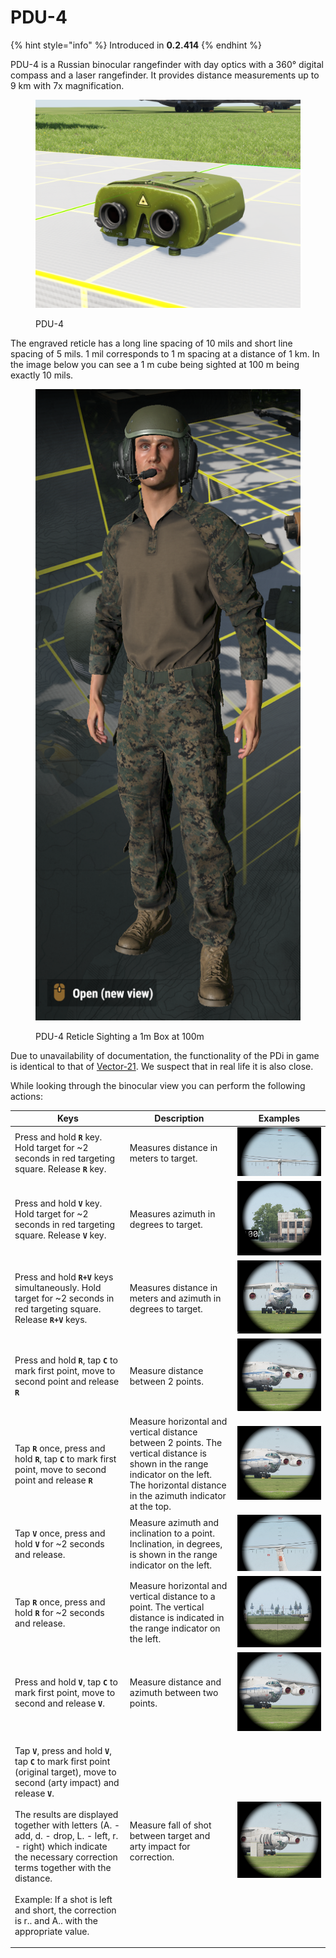 # PDU-4

{% hint style="info" %}
Introduced in **0.2.414**
{% endhint %}

PDU-4 is a Russian binocular rangefinder with day optics with a 360° digital compass and a laser rangefinder. It provides distance measurements up to 9 km with 7x magnification.

<figure><img src="../../../.gitbook/assets/image (13).png" alt=""><figcaption><p>PDU-4</p></figcaption></figure>

The engraved reticle has a long line spacing of 10 mils and short line spacing of 5 mils. 1 mil corresponds to 1 m spacing at a distance of 1 km. In the image below you can see a 1 m cube being sighted at 100 m being exactly 10 mils.

<figure><img src="../../../.gitbook/assets/image (3).png" alt=""><figcaption><p>PDU-4 Reticle Sighting a 1m Box at 100m</p></figcaption></figure>

Due to unavailability of documentation, the functionality of the PDi in game is identical to that of [Vector-21](../../blufor/gadgets/vector-21.md). We suspect that in real life it is also close.

While looking through the binocular view you can perform the following actions:

| Keys                                                                                                                                                                                                                                                                                                                                                                                                                                                                                                                                  | Description                                                                                                                                                                                | Examples                                           |
| ------------------------------------------------------------------------------------------------------------------------------------------------------------------------------------------------------------------------------------------------------------------------------------------------------------------------------------------------------------------------------------------------------------------------------------------------------------------------------------------------------------------------------------- | ------------------------------------------------------------------------------------------------------------------------------------------------------------------------------------------ | -------------------------------------------------- |
| Press and hold **`R`** key. Hold target for \~2 seconds in red targeting square. Release **`R`** key.                                                                                                                                                                                                                                                                                                                                                                                                                                 | Measures distance in meters to target.                                                                                                                                                     | ![](<../../../.gitbook/assets/image (4).png>)      |
| Press and hold **`V`** key. Hold target for \~2 seconds in red targeting square. Release **`V`** key.                                                                                                                                                                                                                                                                                                                                                                                                                                 | Measures azimuth in degrees to target.                                                                                                                                                     | ![](<../../../.gitbook/assets/image (17).png>)     |
| Press and hold **`R+V`** keys simultaneously. Hold target for \~2 seconds in red targeting square. Release **`R+V`** keys.                                                                                                                                                                                                                                                                                                                                                                                                            | Measures distance in meters and azimuth in degrees to target.                                                                                                                              | ![](<../../../.gitbook/assets/image (1) (7).png>)  |
| Press and hold **`R`**, tap **`C`** to mark first point, move to second point and release **`R`**                                                                                                                                                                                                                                                                                                                                                                                                                                     | Measure distance between 2 points.                                                                                                                                                         | ![](<../../../.gitbook/assets/image (20).png>)     |
| Tap **`R`** once, press and hold **`R`**, tap **`C`** to mark first point, move to second point and release **`R`**                                                                                                                                                                                                                                                                                                                                                                                                                   | Measure horizontal and vertical distance between 2 points. The vertical distance is shown in the range indicator on the left. The horizontal distance in the azimuth indicator at the top. | ![](<../../../.gitbook/assets/image (18).png>)     |
| Tap **`V`** once, press and hold **`V`** for \~2 seconds and release.                                                                                                                                                                                                                                                                                                                                                                                                                                                                 | Measure azimuth and inclination to a point. Inclination, in degrees, is shown in the range indicator on the left.                                                                          | ![](<../../../.gitbook/assets/image (11).png>)     |
| Tap **`R`** once, press and hold **`R`** for \~2 seconds and release.                                                                                                                                                                                                                                                                                                                                                                                                                                                                 | Measure horizontal and vertical distance to a point. The vertical distance is indicated in the range indicator on the left.                                                                | ![](<../../../.gitbook/assets/image (15).png>)     |
| Press and hold **`V`**, tap **`C`** to mark first point, move to second and release **`V`**.                                                                                                                                                                                                                                                                                                                                                                                                                                          | Measure distance and azimuth between two points.                                                                                                                                           | ![](<../../../.gitbook/assets/image (1) (6).png>)  |
| <p>Tap <strong><code>V</code></strong>, press and hold <strong><code>V</code></strong>, tap <strong><code>C</code></strong> to mark first point (original target), move to second (arty impact) and release <strong><code>V</code></strong>.<br><br>The results are displayed together with letters (A. - add, d. - drop, L. - left, r. - right) which indicate the necessary correction terms together with the distance.<br><br>Example: If a shot is left and short, the correction is r.. and A.. with the appropriate value.</p> | Measure fall of shot between target and arty impact for correction.                                                                                                                        | ![](<../../../.gitbook/assets/image (16) (1).png>) |
